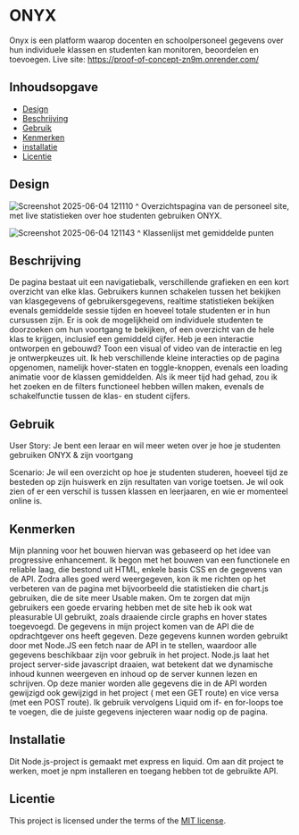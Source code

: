 
# ONYX
Onyx is een platform waarop docenten en schoolpersoneel gegevens over hun individuele klassen en studenten kan monitoren, beoordelen en toevoegen.
Live site: https://proof-of-concept-zn9m.onrender.com/


## Inhoudsopgave

  * [Design](#design)
  * [Beschrijving](#beschrijving)
  * [Gebruik](#gebruik)
  * [Kenmerken](#kenmerken)
  * [installatie](#installatie)
  * [Licentie](#licentie)

## Design

![Screenshot 2025-06-04 121110](https://github.com/user-attachments/assets/1e08e1dc-9542-4c89-a649-0615733cc39a)
^ Overzichtspagina van de personeel site, met live statistieken over hoe studenten gebruiken ONYX.

![Screenshot 2025-06-04 121143](https://github.com/user-attachments/assets/06112de4-ba68-485d-975f-a7aac6519956)
^ Klassenlijst met gemiddelde punten

## Beschrijving
De pagina bestaat uit een navigatiebalk, verschillende grafieken en een kort overzicht van elke klas. Gebruikers kunnen schakelen tussen het bekijken van klasgegevens of gebruikersgegevens, realtime statistieken bekijken evenals gemiddelde sessie tijden en hoeveel totale studenten er in hun cursussen zijn.
Er is ook de mogelijkheid om individuele studenten te doorzoeken om hun voortgang te bekijken, of een overzicht van de hele klas te krijgen, inclusief een gemiddeld cijfer.
Heb je een interactie ontworpen en gebouwd? Toon een visual of video van de interactie en leg je ontwerpkeuzes uit.
Ik heb verschillende kleine interacties op de pagina opgenomen, namelijk hover-staten en toggle-knoppen, evenals een loading animatie voor de klassen gemiddelden.
Als ik meer tijd had gehad, zou ik het zoeken en de filters functioneel hebben willen maken, evenals de schakelfunctie tussen de klas- en student cijfers.


## Gebruik
User Story: Je bent een leraar en wil meer weten over je hoe je studenten gebruiken ONYX & zijn voortgang

Scenario: Je wil een overzicht op hoe je studenten studeren, hoeveel tijd ze besteden op zijn huiswerk en zijn resultaten van vorige toetsen. Je wil ook zien of er een verschil is tussen klassen en leerjaaren, en wie er momenteel online is.

## Kenmerken
<!--  Wat is er met JS gedaan en hoe?  -->

Mijn planning voor het bouwen hiervan was gebaseerd op het idee van progressive enhancement. Ik begon met het bouwen van een functionele en reliable laag, die bestond uit HTML, enkele basis CSS en de gegevens van de API. Zodra alles goed werd weergegeven, kon ik me richten op het verbeteren van de pagina met bijvoorbeeld die statistieken die chart.js gebruiken, die de site meer Usable maken. Om te zorgen dat mijn gebruikers een goede ervaring hebben met de site heb ik ook wat pleasurable UI gebruikt, zoals draaiende circle graphs en hover states toegevoegd.
De gegevens in mijn project komen van de API die de opdrachtgever ons heeft gegeven. Deze gegevens kunnen worden gebruikt door met Node.JS een fetch naar de API in te stellen, waardoor alle gegevens beschikbaar zijn voor gebruik in het project. Node.js laat het project server-side javascript draaien, wat betekent dat we dynamische inhoud kunnen weergeven en inhoud op de server kunnen lezen en schrijven. Op deze manier worden alle gegevens die in de API worden gewijzigd ook gewijzigd in het project ( met een GET route)  en vice versa (met een POST route). Ik gebruik vervolgens Liquid om if- en for-loops toe te voegen, die de juiste gegevens injecteren waar nodig op de pagina.

## Installatie
Dit Node.js-project is gemaakt met express en liquid. Om aan dit project te werken, moet je npm installeren en toegang hebben tot de gebruikte API.

## Licentie

This project is licensed under the terms of the [MIT license](./LICENSE).

